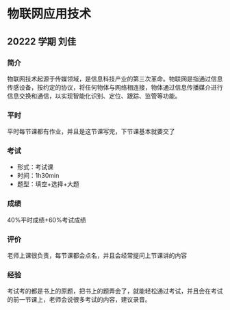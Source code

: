 # 物联网应用技术


## 20222 学期 刘佳


### 简介

物联网技术起源于传媒领域，是信息科技产业的第三次革命。物联网是指通过信息传感设备，按约定的协议，将任何物体与网络相连接，物体通过信息传播媒介进行信息交换和通信，以实现智能化识别、定位、跟踪、监管等功能。

### 平时

平时每节课都有作业，并且是这节课写完，下节课基本就要交了

### 考试

- 形式：考试课
- 时间：1h30min
- 题型：填空+选择+大题

### 成绩

40%平时成绩+60%考试成绩

### 评价

老师上课很负责，每节课都会点名，并且会经常提问上节课讲的内容

### 经验

考试考的都是书上的原题，把书上的题弄会了，就能轻松通过考试，并且会在考试的前一节课上，老师会说很多考试的内容，建议录音。